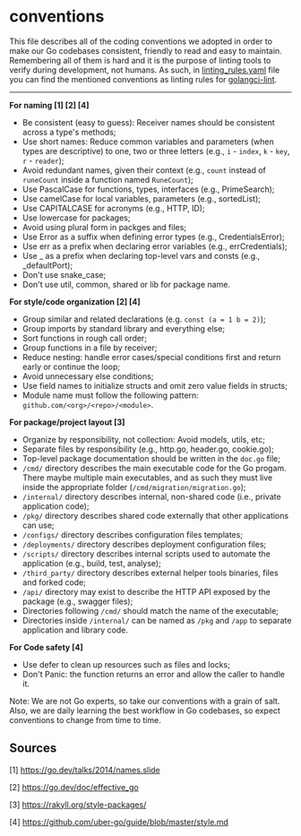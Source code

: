 # conventions

This file describes all of the coding conventions we adopted in order to make our Go codebases consistent, friendly to read and easy to maintain. Remembering all of them is hard and it is the purpose of linting tools to verify during development, not humans. As such, in [linting_rules.yaml](linting-tools.md) file you can find the mentioned conventions as linting rules for [golangci-lint](https://golangci-lint.run).

---

**For naming [1] [2] [4]**

- Be consistent (easy to guess): Receiver names should be consistent across a type's methods;
- Use short names: Reduce common variables and parameters (when types are descriptive) to one, two or three letters (e.g., `i` - `index`, `k` - `key`, `r` - `reader`);
- Avoid redundant names, given their context (e.g., `count` instead of `runeCount` inside a function named `RuneCount`);
- Use PascalCase for functions, types, interfaces (e.g., PrimeSearch);
- Use camelCase for local variables, parameters (e.g., sortedList);
- Use CAPITALCASE for acronyms (e.g., HTTP, ID);
- Use lowercase for packages;
- Avoid using plural form in packges and files;
- Use Error as a suffix when defining error types (e.g., CredentialsError);
- Use err as a prefix when declaring error variables (e.g., errCredentials);
- Use _ as a prefix when declaring top-level vars and consts (e.g., _defaultPort);
- Don't use snake_case;
- Don't use util, common, shared or lib for package name.

**For style/code organization [2] [4]**

- Group similar and related declarations (e.g. `const (a = 1 b = 2)`);
- Group imports by standard library and everything else;
- Sort functions in rough call order;
- Group functions in a file by receiver;
- Reduce nesting: handle error cases/special conditions first and return early or continue the loop;
- Avoid unnecessary else conditions;
- Use field names to initialize structs and omit zero value fields in structs;
- Module name must follow the following pattern: `github.com/<org>/<repo>/<module>`.

**For package/project layout [3]**

- Organize by responsibility, not collection: Avoid models, utils, etc;
- Separate files by responsibility (e.g., http.go, header.go, cookie.go);
- Top-level package documentation should be written in the `doc.go` file;
- `/cmd/` directory describes the main executable code for the Go progam. There maybe multiple main executables, and as such they must live inside the appropriate folder (`/cmd/migration/migration.go`);
- `/internal/` directory describes internal, non-shared code (i.e., private application code);
- `/pkg/` directory describes shared code externally that other applications can use;
- `/configs/` directory describes configuration files templates;
- `/deployments/` directory describes deployment configuration files;
- `/scripts/` directory describes internal scripts used to automate the application (e.g., build, test, analyse);
- `/third_party/` directory describes external helper tools binaries, files and forked code;
- `/api/` directory may exist to describe the HTTP API exposed by the package (e.g., swagger files);
- Directories following `/cmd/` should match the name of the executable;
- Directories inside `/internal/` can be named as `/pkg` and `/app` to separate application and library code.

**For Code safety [4]**

- Use defer to clean up resources such as files and locks;
- Don't Panic: the function returns an error and allow the caller to handle it.

Note: We are not Go experts, so take our conventions with a grain of salt. Also, we are daily learning the best workflow in Go codebases, so expect conventions to change from time to time.

## Sources

[1] https://go.dev/talks/2014/names.slide

[2] https://go.dev/doc/effective_go

[3] https://rakyll.org/style-packages/

[4] https://github.com/uber-go/guide/blob/master/style.md